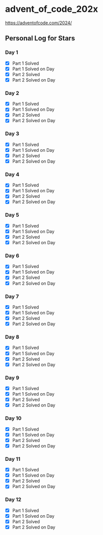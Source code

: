 # advent_of_code_202x
https://adventofcode.com/2024/

## Personal Log for Stars

### Day 1

- [x] Part 1 Solved
- [x] Part 1 Solved on Day
- [x] Part 2 Solved
- [x] Part 2 Solved on Day

### Day 2

- [x] Part 1 Solved
- [x] Part 1 Solved on Day
- [x] Part 2 Solved
- [x] Part 2 Solved on Day

### Day 3

- [x] Part 1 Solved
- [x] Part 1 Solved on Day
- [x] Part 2 Solved
- [x] Part 2 Solved on Day

### Day 4

- [x] Part 1 Solved
- [x] Part 1 Solved on Day
- [x] Part 2 Solved
- [x] Part 2 Solved on Day

### Day 5

- [x] Part 1 Solved
- [x] Part 1 Solved on Day
- [x] Part 2 Solved
- [x] Part 2 Solved on Day

### Day 6

- [x] Part 1 Solved
- [x] Part 1 Solved on Day
- [x] Part 2 Solved
- [x] Part 2 Solved on Day

### Day 7

- [x] Part 1 Solved
- [x] Part 1 Solved on Day
- [x] Part 2 Solved
- [x] Part 2 Solved on Day

### Day 8

- [x] Part 1 Solved
- [x] Part 1 Solved on Day
- [x] Part 2 Solved
- [x] Part 2 Solved on Day

### Day 9

- [x] Part 1 Solved
- [x] Part 1 Solved on Day
- [x] Part 2 Solved
- [x] Part 2 Solved on Day

### Day 10

- [x] Part 1 Solved
- [x] Part 1 Solved on Day
- [x] Part 2 Solved
- [x] Part 2 Solved on Day

### Day 11

- [x] Part 1 Solved
- [x] Part 1 Solved on Day
- [x] Part 2 Solved
- [x] Part 2 Solved on Day

### Day 12

- [x] Part 1 Solved
- [x] Part 1 Solved on Day
- [x] Part 2 Solved
- [x] Part 2 Solved on Day